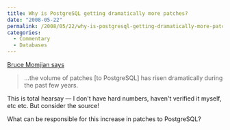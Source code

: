 ```yaml
---
title: Why is PostgreSQL getting dramatically more patches?
date: "2008-05-22"
permalink: /2008/05/22/why-is-postgresql-getting-dramatically-more-patches/
categories:
  - Commentary
  - Databases
---
```

[Bruce Momjian says][1]

<blockquote cite="http://momjian.us/main/blogs/pgblog.html#May_22_2008">
  <p>
    &#8230;the volume of patches [to PostgreSQL] has risen dramatically during the past few years.
  </p>
</blockquote>

This is total hearsay &#8212; I don't have hard numbers, haven't verified it myself, etc etc. But consider the source!

What can be responsible for this increase in patches to PostgreSQL?

 [1]: http://momjian.us/main/blogs/pgblog.html#May_22_2008
